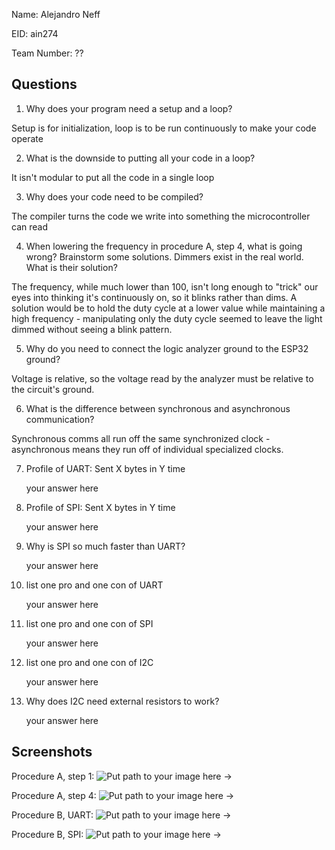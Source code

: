 Name: Alejandro Neff

EID: ain274

Team Number: ??

## Questions

1. Why does your program need a setup and a loop?

Setup is for initialization, loop is to be run continuously to make your code operate

2. What is the downside to putting all your code in a loop?

It isn't modular to put all the code in a single loop 

3. Why does your code need to be compiled?

The compiler turns the code we write into something the microcontroller can read

4. When lowering the frequency in procedure A, step 4, what is going wrong? Brainstorm some solutions. Dimmers exist in the real world. What is their solution?

The frequency, while much lower than 100, isn't long enough to "trick" our eyes into thinking it's continuously on, so it blinks rather than dims.
A solution would be to hold the duty cycle at a lower value while maintaining a high frequency - manipulating only the duty cycle seemed to leave
the light dimmed without seeing a blink pattern.

5. Why do you need to connect the logic analyzer ground to the ESP32 ground?

Voltage is relative, so the voltage read by the analyzer must be relative to the circuit's ground.

6. What is the difference between synchronous and asynchronous communication?

Synchronous comms all run off the same synchronized clock - asynchronous means they run off of individual specialized clocks.

7. Profile of UART: Sent X bytes in Y time 

    your answer here

8. Profile of SPI: Sent X bytes in Y time

    your answer here

9. Why is SPI so much faster than UART?

    your answer here

10. list one pro and one con of UART

    your answer here

11. list one pro and one con of SPI

    your answer here

12. list one pro and one con of I2C

    your answer here

13. Why does I2C need external resistors to work?

    your answer here

## Screenshots

Procedure A, step 1:
![Put path to your image here ->](img/placeholder.png)

Procedure A, step 4:
![Put path to your image here ->](img/placeholder.png)

Procedure B, UART:
![Put path to your image here ->](img/placeholder.png)

Procedure B, SPI:
![Put path to your image here ->](img/placeholder.png)
